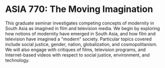 # ASIA 770: The Moving Imagination

This graduate seminar investigates competing concepts of modernity in South Asia as imagined in film and television media. We begin by exploring how notions of modernity have emerged in South Asia, and how film and television have imagined a "modern" society. Particular topics covered include social justice, gender, nation, globalization, and cosmopolitanism. We will also engage with critiques of films, television programs, and Internet-based videos with respect to social justice, environment, and technology.